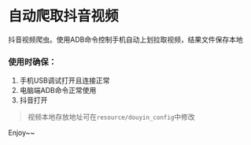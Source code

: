 # 自动爬取抖音视频
抖音视频爬虫。使用ADB命令控制手机自动上划拉取视频，结果文件保存本地

### 使用时确保：
1. 手机USB调试打开且连接正常
2. 电脑端ADB命令正常使用
3. 抖音打开

> 视频本地存放地址可在`resource/douyin_config`中修改

Enjoy~~
